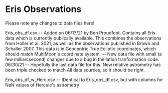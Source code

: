 # Eris Observations

Please note any changes to data files here!

Eris_obs_df.csv -- Added on 06/17/21 by Ben Proudfoot. Contains all Eris data which is currently
                   publically available. This combines the observations from Holler et al. 2021, 
                   as well as the observations published in Brown and Schaller 2007.
                   This data is in Geocentric True Ecliptic coordinates, which should match 
                   MultiMoon's coordinate system. 
                -- New data file with small (a few milliarcsecond) changes due to a bug in the latlon
		   tranformation code. 06/30/21
                -- Hopefully the last data file for this. New relative astrometry has been triple checked to match
                   All data sources, so it should be right. 

Eris_obs_df_w_Herc.csv -- IDentical to Eris_obs_df.csv, but with columns for NaN values of Hercule's astrometry
